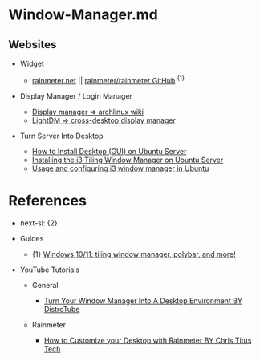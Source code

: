 # Window-Manager.md

## Websites

* Widget
  * [rainmeter.net](https://www.rainmeter.net/) || [rainmeter/rainmeter GitHub](https://github.com/rainmeter/rainmeter) <sup>{1}</sup>

* Display Manager / Login Manager
  * [Display manager => archlinux wiki](https://wiki.archlinux.org/title/Display_manager)
  * [LightDM => cross-desktop display manager](https://wiki.archlinux.org/title/LightDM)

* Turn Server Into Desktop
  * [How to Install Desktop (GUI) on Ubuntu Server](https://phoenixnap.com/kb/how-to-install-a-gui-on-ubuntu)
  * [Installing the i3 Tiling Window Manager on Ubuntu Server](https://www.hackification.io/blog/2020/10/09/installing-the-i3-tiling-window-manager-on-ubuntu-server/)
  * [Usage and configuring i3 window manager in Ubuntu](https://micropyramid.com/blog/configuring-i3wm-in-ubuntu)

# References

* next-sl: {2}

* Guides
  * {1} [Windows 10/11: tiling window manager, polybar, and more!](https://www.reddit.com/r/WindowsHacking/comments/uumlu1/windows_1011_tiling_window_manager_polybar_and/)

* YouTube Tutorials
  
  * General
    * [Turn Your Window Manager Into A Desktop Environment BY DistroTube](https://www.youtube.com/watch?v=FX26s8INUYo)

  * Rainmeter
    * [How to Customize your Desktop with Rainmeter BY Chris Titus Tech](https://www.youtube.com/watch?v=WROzWPK3iw8)
